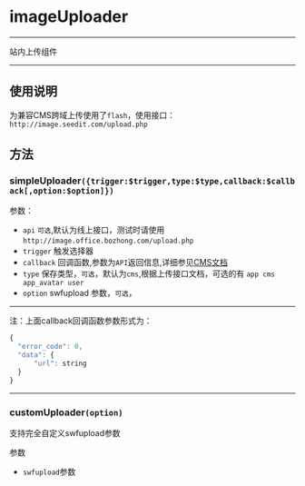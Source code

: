 # imageUploader

---

<!-- [![Build Status](https://secure.travis-ci.org/aralejs/imageUploader.png)](https://travis-ci.org/seedit/imageUploader)
[![Coverage Status](https://coveralls.io/repos/aralejs/imageUploader/badge.png?branch=master)](https://coveralls.io/r/seedit/imageUploader) -->


站内上传组件

---

## 使用说明

为兼容CMS跨域上传使用了`flash`，使用接口：`http://image.seedit.com/upload.php`

## 方法


### simpleUploader`({trigger:$trigger,type:$type,callback:$callback[,option:$option]})`

参数：

+ `api` `可选`,默认为线上接口，测试时请使用`http://image.office.bozhong.com/upload.php`
+ `trigger`   触发选择器
+ `callback`  回调函数,参数为`API`返回信息,详细参见[CMS文档](https://a.seedit.cn/admin/doc/index/index/common_app/upload.md)
+ `type`      保存类型，`可选`，默认为`cms`,根据上传接口文档，可选的有 `app cms app_avatar user`
+ `option`    swfupload 参数，`可选`，

---
注：上面callback回调函数参数形式为：
```javascript
{
  "error_code": 0,
  "data": {
      "url": string
  }
}
```
---

### customUploader`(option)`

支持完全自定义swfupload参数

参数

+ `swfupload`参数
